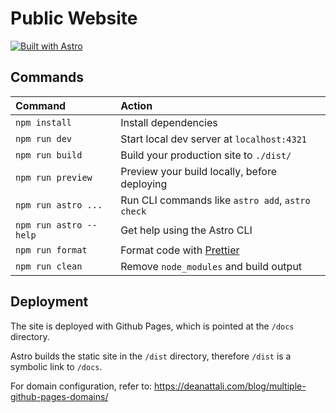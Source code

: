 # Public Website

[![Built with Astro](https://astro.badg.es/v1/built-with-astro.svg)](https://astro.build)

## Commands

| Command                | Action                                            |
| :--------------------- | :------------------------------------------------ |
| `npm install`          | Install dependencies                              |
| `npm run dev`          | Start local dev server at `localhost:4321`        |
| `npm run build`        | Build your production site to `./dist/`           |
| `npm run preview`      | Preview your build locally, before deploying      |
| `npm run astro ...`    | Run CLI commands like `astro add`, `astro check`  |
| `npm run astro --help` | Get help using the Astro CLI                      |
| `npm run format`       | Format code with [Prettier](https://prettier.io/) |
| `npm run clean`        | Remove `node_modules` and build output            |


## Deployment

The site is deployed with Github Pages, which is pointed at the `/docs` directory.

Astro builds the static site in the `/dist` directory, therefore `/dist` is a symbolic link to `/docs`.

For domain configuration, refer to:
https://deanattali.com/blog/multiple-github-pages-domains/
